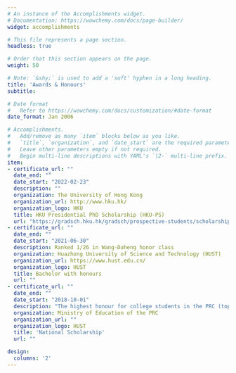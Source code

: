 ```yaml
---
# An instance of the Accomplishments widget.
# Documentation: https://wowchemy.com/docs/page-builder/
widget: accomplishments

# This file represents a page section.
headless: true

# Order that this section appears on the page.
weight: 50

# Note: `&shy;` is used to add a 'soft' hyphen in a long heading.
title: 'Awards & Honours'
subtitle:

# Date format
#   Refer to https://wowchemy.com/docs/customization/#date-format
date_format: Jan 2006

# Accomplishments.
#   Add/remove as many `item` blocks below as you like.
#   `title`, `organization`, and `date_start` are the required parameters.
#   Leave other parameters empty if not required.
#   Begin multi-line descriptions with YAML's `|2-` multi-line prefix.
item:
- certificate_url: ""
  date_end: ""
  date_start: "2022-02-23"
  description: ""
  organization: The University of Hong Kong
  organization_url: http://www.hku.hk/
  organization_logo: HKU
  title: HKU Presidential PhD Scholarship (HKU-PS)
  url: "https://gradsch.hku.hk/gradsch/prospective-students/scholarship-funding-and-fees#1"
- certificate_url: ""
  date_end: ""
  date_start: "2021-06-30"
  description: Ranked 1/26 in Wang-Daheng honor class
  organization: Huazhong University of Science and Technology (HUST)
  organization_url: https://www.hust.edu.cn/
  organization_logo: HUST
  title: Bachelor with honours
  url: ""
- certificate_url: ""
  date_end: ""
  date_start: "2018-10-01"
  description: "The highest honour for college students in the PRC (top 0.2%)"
  organization: Ministry of Education of the PRC
  organization_url: ""
  organization_logo: HUST
  title: 'National Scholarship'
  url: ""

design:
  columns: '2' 
---
```

